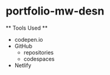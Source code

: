 # portfolio-mw-desn
** Tools Used **
* codepen.io
* GitHub
    * repositories
    * codespaces
* Netlify